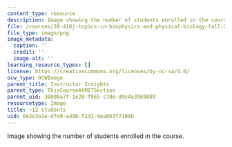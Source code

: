 ```yaml
---
content_type: resource
description: Image showing the number of students enrolled in the course.
file: /courses/20-416j-topics-in-biophysics-and-physical-biology-fall-2014/0e2e3a1edfe0a49bf2d19ea863f7108b_12-approx.png
file_type: image/png
image_metadata:
  caption: ''
  credit: ''
  image-alt: ''
learning_resource_types: []
license: https://creativecommons.org/licenses/by-nc-sa/4.0/
ocw_type: OCWImage
parent_title: Instructor Insights
parent_type: ThisCourseAtMITSection
parent_uid: 30000a7f-1e20-f965-c78e-d9c4a3969089
resourcetype: Image
title: ~12 students
uid: 0e2e3a1e-dfe0-a49b-f2d1-9ea863f7108b
---
```

Image showing the number of students enrolled in the course.